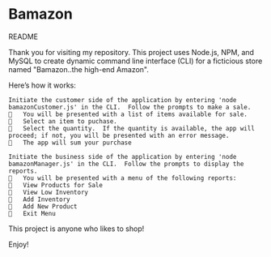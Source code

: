 # Bamazon

README

Thank you for visiting my repository. This project uses Node.js, NPM, and MySQL to create dynamic command line interface (CLI) for a ficticious store named "Bamazon..the high-end Amazon". 

Here’s how it works:

    Initiate the customer side of the application by entering 'node bamazonCustomer.js' in the CLI.  Follow the prompts to make a sale.
    	You will be presented with a list of items available for sale.
    	Select an item to puchase.
    	Select the quantity.  If the quantity is available, the app will proceed; if not, you will be presented with an error message.
    	The app will sum your purchase

    Initiate the business side of the application by entering 'node bamazonManager.js' in the CLI.  Follow the prompts to display the reports.
    	You will be presented with a menu of the following reports:
    	View Products for Sale
    	View Low Inventory
    	Add Inventory
    	Add New Product
    	Exit Menu
     
This project is anyone who likes to shop!

Enjoy!